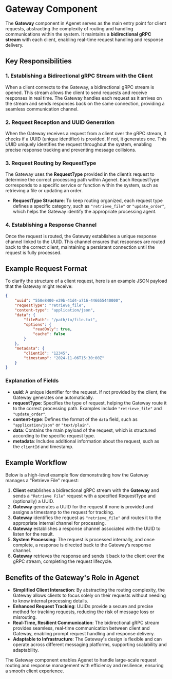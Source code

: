 
# Gateway Component

The **Gateway** component in Agenet serves as the main entry point for client requests, abstracting the complexity of routing and handling communications within the system. It maintains a **bidirectional gRPC stream** with each client, enabling real-time request handling and response delivery.

## Key Responsibilities

### 1. Establishing a Bidirectional gRPC Stream with the Client
When a client connects to the Gateway, a bidirectional gRPC stream is opened. This stream allows the client to send requests and receive responses in real time. The Gateway handles each request as it arrives on the stream and sends responses back on the same connection, providing a seamless communication channel.

### 2. Request Reception and UUID Generation
When the Gateway receives a request from a client over the gRPC stream, it checks if a UUID (unique identifier) is provided. If not, it generates one. This UUID uniquely identifies the request throughout the system, enabling precise response tracking and preventing message collisions.

### 3. Request Routing by RequestType
The Gateway uses the **RequestType** provided in the client’s request to determine the correct processing path within Agenet. Each RequestType corresponds to a specific service or function within the system, such as retrieving a file or updating an order.

- **RequestType Structure**: To keep routing organized, each request type defines a specific category, such as `"retrieve_file"` or `"update_order"`, which helps the Gateway identify the appropriate processing agent.

### 4. Establishing a Response Channel
Once the request is routed, the Gateway establishes a unique response channel linked to the UUID. This channel ensures that responses are routed back to the correct client, maintaining a persistent connection until the request is fully processed.

## Example Request Format

To clarify the structure of a client request, here is an example JSON payload that the Gateway might receive:

```json
{
    "uuid": "550e8400-e29b-41d4-a716-446655440000",
    "requestType": "retrieve_file",
    "content-type": "application/json",
    "data": {
        "filePath": "/path/to/file.txt",
        "options": {
            "readOnly": true,
            "cache": false
        }
    },
    "metadata": {
        "clientId": "12345",
        "timestamp": "2024-11-06T15:30:00Z"
    }
}
```

### Explanation of Fields

- **uuid**: A unique identifier for the request. If not provided by the client, the Gateway generates one automatically.
- **requestType**: Specifies the type of request, helping the Gateway route it to the correct processing path. Examples include `"retrieve_file"` and `"update_order"`.
- **content-type**: Defines the format of the `data` field, such as `"application/json"` or `"text/plain"`.
- **data**: Contains the main payload of the request, which is structured according to the specific request type.
- **metadata**: Includes additional information about the request, such as the `clientId` and timestamp.

## Example Workflow

Below is a high-level example flow demonstrating how the Gateway manages a "Retrieve File" request:

1. **Client** establishes a bidirectional gRPC stream with the **Gateway** and sends a `"Retrieve File"` request with a specified RequestType and (optionally) a UUID.
2. **Gateway** generates a UUID for the request if none is provided and assigns a timestamp to the request for tracking.
3. **Gateway** identifies the request as `"retrieve_file"` and routes it to the appropriate internal channel for processing.
4. **Gateway** establishes a response channel associated with the UUID to listen for the result.
5. **System Processing**: The request is processed internally, and once complete, a response is directed back to the Gateway’s response channel.
6. **Gateway** retrieves the response and sends it back to the client over the gRPC stream, completing the request lifecycle.

## Benefits of the Gateway's Role in Agenet

- **Simplified Client Interaction**: By abstracting the routing complexity, the Gateway allows clients to focus solely on their requests without needing to know internal processing details.
- **Enhanced Request Tracking**: UUIDs provide a secure and precise method for tracking requests, reducing the risk of message loss or misrouting.
- **Real-Time, Resilient Communication**: The bidirectional gRPC stream provides seamless, real-time communication between client and Gateway, enabling prompt request handling and response delivery.
- **Adaptable to Infrastructure**: The Gateway's design is flexible and can operate across different messaging platforms, supporting scalability and adaptability.

The Gateway component enables Agenet to handle large-scale request routing and response management with efficiency and resilience, ensuring a smooth client experience.
